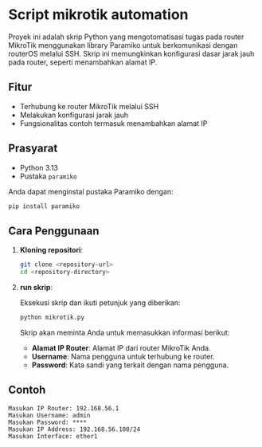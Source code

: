 # Script mikrotik automation

Proyek ini adalah skrip Python yang mengotomatisasi tugas pada router MikroTik menggunakan library Paramiko untuk berkomunikasi dengan routerOS melalui SSH. Skrip ini memungkinkan konfigurasi dasar jarak jauh pada router, seperti menambahkan alamat IP.

## Fitur

- Terhubung ke router MikroTik melalui SSH
- Melakukan konfigurasi jarak jauh
- Fungsionalitas contoh termasuk menambahkan alamat IP

## Prasyarat

- Python 3.13
- Pustaka `paramiko`

Anda dapat menginstal pustaka Paramiko dengan:

```bash
pip install paramiko
```

## Cara Penggunaan

1. **Kloning repositori**:

   ```bash
   git clone <repository-url>
   cd <repository-directory>
   ```

2. **run skrip**:

   Eksekusi skrip dan ikuti petunjuk yang diberikan:

   ```bash
   python mikrotik.py
   ```

   Skrip akan meminta Anda untuk memasukkan informasi berikut:

   - **Alamat IP Router**: Alamat IP dari router MikroTik Anda.
   - **Username**: Nama pengguna untuk terhubung ke router.
   - **Password**: Kata sandi yang terkait dengan nama pengguna.

## Contoh

```plaintext
Masukan IP Router: 192.168.56.1
Masukan Username: admin
Masukan Password: ****
Masukan IP Address: 192.168.56.100/24
Masukan Interface: ether1
```

